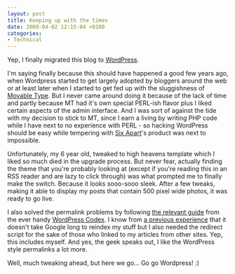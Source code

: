 ```yaml
---
layout: post
title: Keeping up with the times
date: 2009-04-02 12:15:04 +0200
categories:
- Technical
---
```

Yep, I finally migrated this blog to <a href="http://wordpress.com">WordPress</a>.

I'm saying finally because this should have happened a good few years ago, when Wordpress started to get largely adopted by bloggers around the web or at least later when I started to get fed up with the sluggishness of <a href="http://www.movabletype.org">Movable Type</a>. But I never came around doing it because of the lack of time and partly because MT had it's own special PERL-ish flavor plus I liked certain aspects of the admin interface. And I was sort of against the tide with my decision to stick to MT, since I earn a living by writing PHP code while I have next to no experience with PERL - so hacking WordPress should be easy while tempering with <a href="http://www.sixapart.com">Six Apart</a>'s product was next to impossible.

Unfortunately, my 6 year old, tweaked to high heavens template which I liked so much died in the upgrade process. But never fear, actually finding the theme that you're probably looking at (except if you're reading this in an RSS reader and are lazy to click through) was what prompted me to finally make the switch. Because it looks sooo-sooo sleek. After a few tweaks, making it able to display my posts that contain 500 pixel wide photos, it was ready to go live.

I also solved the permalink problems by following <a href="http://codex.wordpress.org/Importing_from_Movable_Type_to_WordPress">the relevant guide</a> from the ever handy <a href="http://codex.wordpress.org">WordPress Codex</a>. I know from <a href="http://www.rusiczki.net/2006/01/06/latest-site-updates/">a previous experience</a> that it doesn't take Google long to reindex my stuff but I also needed the redirect script for the sake of those who linked to my articles from other sites. Yep, this includes myself. And yes, the geek speaks out, I like the WordPress style permalinks a lot more.

Well, much tweaking ahead, but here we go... Go go Wordpress! :)

